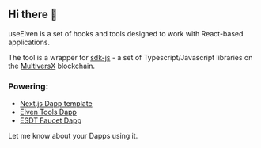 ## Hi there 👋

useElven is a set of hooks and tools designed to work with React-based applications.

The tool is a wrapper for [sdk-js](https://docs.multiversx.com/sdk-and-tools/sdk-js/) - a set of Typescript/Javascript libraries on the [MultiversX](https://multiversx.com/) blockchain.

### Powering:

- [Next.js Dapp template](https://github.com/xdevguild/nextjs-dapp-template)
- [Elven Tools Dapp](https://github.com/ElvenTools/elven-tools-dapp)
- [ESDT Faucet Dapp](https://github.com/xdevguild/esdt-faucet-dapp)

Let me know about your Dapps using it.
